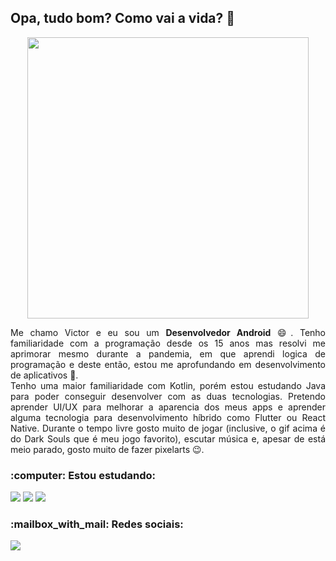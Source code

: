 <h2>Opa, tudo bom? Como vai a vida? 👋</h2>
<p align="center">
  <img width="450" src="https://user-images.githubusercontent.com/66436169/120326662-583f0800-c2bf-11eb-8312-2756f386205c.gif">
</p>
<p align="justify">
  Me chamo Victor e eu sou um <strong>Desenvolvedor Android</strong> 😄. Tenho familiaridade com a programação desde os 15 anos mas resolvi me aprimorar mesmo durante a pandemia, em que aprendi logica de programação e deste então, estou me aprofundando em desenvolvimento de aplicativos 📱.<br>
  Tenho uma maior familiaridade com Kotlin, porém estou estudando Java para poder conseguir desenvolver com as duas tecnologias. Pretendo aprender UI/UX para melhorar a aparencia dos meus apps e aprender alguma tecnologia para desenvolvimento híbrido como Flutter ou React Native.
  Durante o tempo livre gosto muito de jogar (inclusive, o gif acima é do Dark Souls que é meu jogo favorito), escutar música e, apesar de está meio parado, gosto muito de fazer pixelarts 😉.
</p>
 <h3 align="left">:computer: Estou estudando:</h3>
<p align="left">
  <img src="https://img.shields.io/badge/Kotlin-0095D5?style=for-the-badge&logo=kotlin&logoColor=white">
  <img src="https://img.shields.io/badge/Android-3DDC84?style=for-the-badge&logo=android&logoColor=white">
  <img src="https://img.shields.io/badge/Java-F80000?style=for-the-badge&logo=java&logoColor=white">
</p>
  <h3 align="left">:mailbox_with_mail: Redes sociais:</h3>  
<p align="left">
  <a href="https://www.linkedin.com/in/victorbmaciel">
  <img src="https://img.shields.io/badge/LinkedIn-0077B5?style=for-the-badge&logo=linkedin&logoColor=white"></a>
</p>
